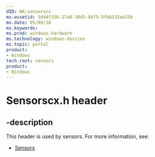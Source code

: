 ```yaml
---
UID: NA:sensorscx
ms.assetid: 5d44f356-17a0-30d5-84f5-5fb6532ee25b
ms.date: 05/09/18
ms.keywords: 
ms.prod: windows-hardware
ms.technology: windows-devices
ms.topic: portal
product:
- Windows
tech.root: sensors
product:
- Windows
---
```


# Sensorscx.h header


## -description


This header is used by sensors. For more information, see:

- [Sensors](../_sensors/index.md)
